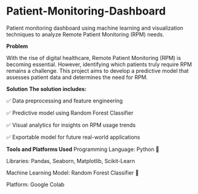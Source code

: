 # Patient-Monitoring-Dashboard

Patient monitoring dashboard using machine learning and visualization techniques to analyze Remote Patient Monitoring (RPM) needs.

**Problem**

With the rise of digital healthcare, Remote Patient Monitoring (RPM) is becoming essential. However, identifying which patients truly require RPM remains a challenge.
This project aims to develop a predictive model that assesses patient data and determines the need for RPM.

**Solution**
**The solution includes:**

✅ Data preprocessing and feature engineering

✅ Predictive model using Random Forest Classifier

✅ Visual analytics for insights on RPM usage trends

✅ Exportable model for future real-world applications

**Tools and Platforms Used**
Programming Language: Python 🐍

Libraries: Pandas, Seaborn, Matplotlib, Scikit-Learn

Machine Learning Model: Random Forest Classifier 🌳

Platform: Google Colab
